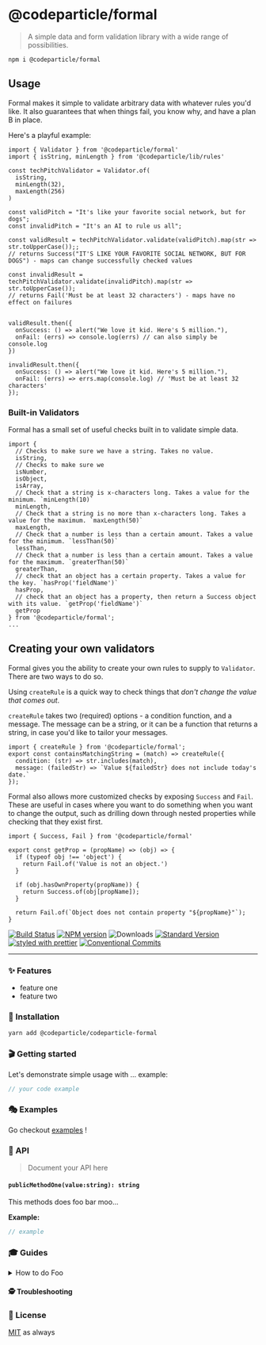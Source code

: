 # @codeparticle/formal

> A simple data and form validation library with a wide range of possibilities.

`npm i @codeparticle/formal`

## Usage

Formal makes it simple to validate arbitrary data with whatever rules you'd like. It also guarantees that when things fail, you know why, and have a plan B in place.

Here's a playful example:

```
import { Validator } from '@codeparticle/formal'
import { isString, minLength } from '@codeparticle/lib/rules'

const techPitchValidator = Validator.of(
  isString,
  minLength(32),
  maxLength(256)
)

const validPitch = "It's like your favorite social network, but for dogs";
const invalidPitch = "It's an AI to rule us all";

const validResult = techPitchValidator.validate(validPitch).map(str => str.toUpperCase());;
// returns Success("IT'S LIKE YOUR FAVORITE SOCIAL NETWORK, BUT FOR DOGS") - maps can change successfully checked values

const invalidResult = techPitchValidator.validate(invalidPitch).map(str => str.toUpperCase());
// returns Fail('Must be at least 32 characters') - maps have no effect on failures


validResult.then({
  onSuccess: () => alert("We love it kid. Here's 5 million."),
  onFail: (errs) => console.log(errs) // can also simply be console.log
})

invalidResult.then({
  onSuccess: () => alert("We love it kid. Here's 5 million."),
  onFail: (errs) => errs.map(console.log) // 'Must be at least 32 characters'
});

```

### Built-in Validators

Formal has a small set of useful checks built in to validate simple data.

```
import {
  // Checks to make sure we have a string. Takes no value.
  isString,
  // Checks to make sure we
  isNumber,
  isObject,
  isArray,
  // Check that a string is x-characters long. Takes a value for the minimum. `minLength(10)`
  minLength,
  // Check that a string is no more than x-characters long. Takes a value for the maximum. `maxLength(50)`
  maxLength,
  // Check that a number is less than a certain amount. Takes a value for the minimum. `lessThan(50)`
  lessThan,
  // Check that a number is less than a certain amount. Takes a value for the maximum. `greaterThan(50)`
  greaterThan,
  // check that an object has a certain property. Takes a value for the key. `hasProp('fieldName')`
  hasProp,
  // check that an object has a property, then return a Success object with its value. `getProp('fieldName')`
  getProp
} from '@codeparticle/formal';
...
```

## Creating your own validators

Formal gives you the ability to create your own rules to supply to `Validator`. There are two ways to do so.

Using `createRule` is a quick way to check things that _don't change the value that comes out_.

`createRule` takes two (required) options - a condition function, and a message. The message can be a string, or it can be a function that returns a string, in case you'd like to tailor your messages.

```
import { createRule } from '@codeparticle/formal';
export const containsMatchingString = (match) => createRule({
  condition: (str) => str.includes(match),
  message: (failedStr) => `Value ${failedStr} does not include today's date.`
});
```

Formal also allows more customized checks by exposing `Success` and `Fail`. These are useful in cases where you want to do something when you want to change the output, such as drilling down through nested properties while checking that they exist first.

```
import { Success, Fail } from '@codeparticle/formal'

export const getProp = (propName) => (obj) => {
  if (typeof obj !== 'object') {
    return Fail.of('Value is not an object.')
  }

  if (obj.hasOwnProperty(propName)) {
    return Success.of(obj[propName]);
  }

  return Fail.of(`Object does not contain property "${propName}"`);
}
```

[![Build Status](https://travis-ci.org/codeparticle/codeparticle-formal.svg?branch=master)](https://travis-ci.org/codeparticle/codeparticle-formal)
[![NPM version](https://img.shields.io/npm/v/@codeparticle/codeparticle-formal.svg)](https://www.npmjs.com/package/@codeparticle/codeparticle-formal)
![Downloads](https://img.shields.io/npm/dm/@codeparticle/codeparticle-formal.svg)
[![Standard Version](https://img.shields.io/badge/release-standard%20version-brightgreen.svg)](https://github.com/conventional-changelog/standard-version)
[![styled with prettier](https://img.shields.io/badge/styled_with-prettier-ff69b4.svg)](https://github.com/prettier/prettier)
[![Conventional Commits](https://img.shields.io/badge/Conventional%20Commits-1.0.0-yellow.svg)](https://conventionalcommits.org)

---

### ✨ Features

- feature one
- feature two

### 🔧 Installation

```sh
yarn add @codeparticle/codeparticle-formal
```

### 🎬 Getting started

Let's demonstrate simple usage with ... example:

```ts
// your code example
```

### 🎭 Examples

Go checkout [examples](./examples) !

### 📜 API

> Document your API here

#### `publicMethodOne(value:string): string`

This methods does foo bar moo...

**Example:**

```ts
// example
```

### 🎓 Guides

<details>
<summary>How to do Foo</summary>
Today we're gonna build Foo....
</details>

#### 🕵️ Troubleshooting

### 🥂 License

[MIT](./LICENSE.md) as always
